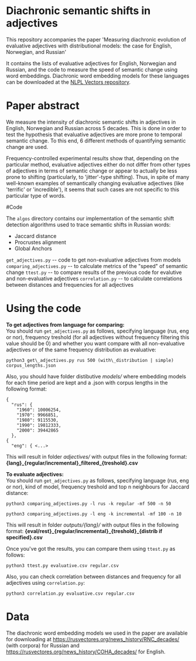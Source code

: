 # Diachronic semantic shifts in adjectives

This repository accompanies the paper 'Measuring diachronic evolution of evaluative adjectives with distributional models: the case for English, Norwegian, and Russian'

It contains the lists of evaluative adjectives for English, Norwegian and Russian, and the code to measure the speed of semantic change using word embeddings. Diachronic word embedding models for these languages can be downloaded at the [NLPL Vectors repository](http://vectors.nlpl.eu/repository/).



# Paper abstract

We measure the intensity of diachronic semantic shifts in adjectives in English, Norwegian and Russian across 5 decades. This is done in order to test the hypothesis that evaluative adjectives are more prone to temporal semantic change. To this end, 6 different methods of quantifying semantic change are used.

Frequency-controlled experimental results show that, depending on the particular method, evaluative adjectives either do not differ from other types of adjectives in terms of semantic change or appear to actually be less prone to shifting (particularly, to 'jitter'-type shifting). Thus, in spite of many well-known examples of semantically changing evaluative adjectives (like 'terrific' or 'incredible'), it seems that such cases are not specific to this particular type of words.


#Code

The `algos` directory contains our implementation of the semantic shift detection algorithms 
used to trace semantic shifts in Russian words:

- Jaccard distance
- Procrustes alignment
- Global Anchors

`get_adjectives.py` -- code to get non-evaluative adjectives from models
`comparing_adjectives.py` -- to calculate metrics of the "speed" of semantic change
`ttest.py` -- to compare results of the previous code for evalutive and non-evaluative adjectives
`correlation.py` -- to calculate correlations between distances and frequencies for all adjectives


# Using the code

**To get adjectives from language for comparing:**  
You should run `get_adjectives.py` as follows, specifying language (rus, eng or nor), frequency treshold (for all adjectives without frequency filtering this value should be 0) and whether you want compare with all non-evaluative adjectives or of the same frequency distribution as evaluative:  

```
python3 get\_adjectives.py rus 500 (with\_distribution | simple) corpus_lengths.json
```

Also, you should have folder distibutive _models/_ where embedding models for each time period are kept and a .json with corpus lengths in the following format:  

```
{
  "rus": {
    "1960": 10006254,
    "1970": 9966851,
    "1980": 9115530,
    "1990": 19812333,
    "2000": 39442865
  },
{
  "eng": { <...>
```

This will result in folder _adjectives/_ with output files in the following format: **{lang}\_{regular/incremental}\_filtered\_{treshold}.csv**

**To evaluate adjectives:**  
You should run `get_adjectives.py` as follows, specifying language (rus, eng or nor), kind of model, frequency treshold and top n neighbours for Jaccard distance:  

```
python3 comparing_adjectives.py -l rus -k regular -mf 500 -n 50

python3 comparing_adjectives.py -l eng -k incremental -mf 100 -n 10
```

This will result in folder _outputs/{lang}/_ with output files in the following format: **{eval/rest}\_{regular/incremental}\_{treshold}\_{distrib if specified}.csv**  



Once you've got the results, you can compare them using `ttest.py` as follows:

```
python3 ttest.py evaluative.csv regular.csv
```


Also, you can check correlation between distances and frequency for all adjectives using `correlation.py`:

```
python3 correlation.py evaluative.csv regular.csv
```


# Data
The diachronic word embedding models we used in the paper are available for downloading at https://rusvectores.org/news_history/RNC_decades/ (with corpora) for Russian and https://rusvectores.org/news_history/COHA_decades/ for English.
